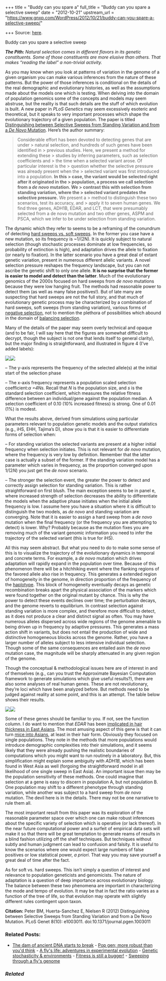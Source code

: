 +++
title = "Buddy can you spare a"
full_title = "Buddy can you spare a selective sweep"
date = "2012-10-21"
upstream_url = "https://www.gnxp.com/WordPress/2012/10/21/buddy-can-you-spare-a-selective-sweep/"

+++
Source: [here](https://www.gnxp.com/WordPress/2012/10/21/buddy-can-you-spare-a-selective-sweep/).

Buddy can you spare a selective sweep

***The Pith:** Natural selection comes in different flavors in its genetic constituents. Some of those constituents are more elusive than others. That makes “reading the label” a non-trivial activity.*

As you may know when you look at patterns of variation in the genome of a given organism you can make various inferences from the nature of these patterns. But the power of those inferences is conditional on the details of the real demographic and evolutionary histories, as well as the assumptions made about the models one which is testing. When delving into the domain of population genomics some of the concepts and models may seem abstruse, but the reality is that such details are the stuff of which evolution is built. A new paper in *PLoS Genetics* may seem excessively esoteric and theoretical, but it speaks to very important processes which shape the evolutionary trajectory of a given population. The paper is titled [Distinguishing between Selective Sweeps from Standing Variation and from a *De Novo* Mutation](http://www.plosgenetics.org/article/info:doi/10.1371/journal.pgen.1003011). Here’s the author summary:

> Considerable effort has been devoted to detecting genes that are under > natural selection, and hundreds of such genes have been identified in > previous studies. Here, we present a method for extending these > studies by inferring parameters, such as selection coefficients and > the time when a selected variant arose. Of particular interest is the > question whether the selective pressure was already present when the > selected variant was first introduced into a population. **In this > case, the variant would be selected right after it originated in the > population, a process we call selection from a *de novo* mutation. We > contrast this with selection from standing variation, where the > selected variant predates the selective pressure.** We present a > method to distinguish these two scenarios, test its accuracy, and > apply it to seven human genes. We find three genes, ADH1B, EDAR, and LCT, that were presumably selected from a de novo mutation and two other genes, ASPM and PSCA, which we infer to be under selection from standing variation.

The dynamic which they refer to seems to be a reframing of the conundrum of detecting [hard sweeps vs. soft sweeps](http://www.ncbi.nlm.nih.gov/pubmed/20178769). In the former you case have a new mutation, so its frequency is \~1/(2N). It is quickly subject to natural selection (though stochastic processes dominate at low frequencies, so probability of extinction is high), and adaptation drives the allele to fixation (or nearly to fixation). In the latter scenario you have a great deal of extant genetic variation, present in numerous different allelic variants. A novel selection pressure reshapes the frequency landscape, but you can not ascribe the genetic shift to only one allele. **It is no surprise that the former is easier to model and detect than the latter**. Much of the evolutionary genomics of the 2000s focused on hard sweeps from *de novo* mutations because they were low hanging fruit. The methods had reasonable power to detect them (as well as many false positives!). But of late many are suspecting that hard sweeps are not the full story, and that much of evolutionary genetic process may be characterized by a combination of hard sweeps, soft sweeps (from standing variation), various forms of [negative selection](https://en.wikipedia.org/wiki/Negative_selection_(natural_selection)), not to mention the plethora of possibilities which abound in the domain of [balancing selection](https://en.wikipedia.org/wiki/Balancing_selection).

Many of the details of the paper may seem overly technical and opaque (and to be fair, I will say here that the figures are somewhat difficult to decrypt, though the subject is not one that lends itself to general clarity), but the major finding is straightforward, and illustrated in figure 4 (I’ve added labels):

[![](https://i0.wp.com/blogs.discovermagazine.com/gnxp/files/2012/10/journal.pgen_.1003011.g004.jpg?resize=600%2C237)![](https://i0.wp.com/blogs.discovermagazine.com/gnxp/files/2012/10/journal.pgen_.1003011.g004.jpg?resize=600%2C237)](https://i0.wp.com/blogs.discovermagazine.com/gnxp/files/2012/10/journal.pgen_.1003011.g004.jpg)

– The y-axis represents the frequency of the selected allele(s) at the initial start of the selection phase

– The x-axis frequency represents a population scaled selection coefficient:*α =*4*Ns.* Recall that *N* is the population size, and *s* is the standard selection coefficient, which measures the relative fitness difference between an individual/gene against the population median. A selection coefficient of 0.10 (10% increased fitness) is strong. One of 0.01 (1%) is modest.

What the results above, derived from simulations using particular parameters relevant to population genetic models and the output statistics (e.g., iHS, EHH, Tajima’s D), show you is that it is easier to differentiate forms of selection when:

– For standing variation the selected variants are present at a higher initial frequency when selection initiates. This is not relevant for *de novo* mutation, where the frequency is very low by definition. Remember that the latter case is actually a subset of the former. If the standing variation model has a parameter which varies in frequency, as the proportion converged upon 1/(2*N*) you just get the *de novo* scenario.

– The stronger the selection event, the greater the power to detect and correctly assign selection for standing variation. This is rather straightforward on first blush. The main exception seems to be in panel e, where increased strength of selection decreases the ability to differentiate the models when the adaptive phase initiates when the initial allele frequency is low. I assume here you have a situation where it is difficult to distinguish the two models, as *de novo* and standing variation are converging. Note that it is easier to assign a hard sweep from a *de novo* mutation when the final frequency (or the frequency you are attempting to detect) is lower. Why? Probably because as the mutation fixes you are removing much of the variant genomic information you need to infer the trajectory of the selected variant (this is true for iHS).

All this may seem abstract. But what you need to do to make some sense of this is to visualize the trajectory of the evolutionary dynamics in temporal and concrete terms. For example, a *de novo* mutation which drives adaptation will rapidly expand in the population over time. Because of this phenomenon there will be a hitchhiking event where the flanking regions of the favored allele also rise in frequency. This generates a extended region of homogeneity in the genome, in direction proportion of the frequency of the [haplotype](https://en.wikipedia.org/wiki/Haplotype). This block of homogeneity eventually decays as genetic recombination breaks apart the physical association of the markers which were found together on the original mutant by chance. This is why the power to detect these events declines over time; the perturbation decays, and the genome reverts to equilibrium. In contrast selection against standing variation is more complex, and therefore more difficult to detect, as it does not produce a clear and distinct signal as often. You may have numerous alleles dispersed across wide regions of the genome amenable to being driven up in frequency by adaptive pressures. This generates a mass action shift in variants, but does not entail the production of wide and distinctive homogeneous blocks across the genome. Rather, you have a larger number of alleles subject to less intensive individual selection. Though some of the same consequences are entailed asin the *de novo* mutation case, the magnitude will be sharply attenuated in any given region of the genome.

Though the conceptual & methodological issues here are of interest in and of themselves (e.g., can you trust the Approximate Bayesian Computation framework to generate simulations which give useful results?), there are also some analyses of real human genes. These are not revolutionary, they’re loci which have been analyzed before. But methods need to be judged against reality at some point, and this is an attempt. The table below shows their results.

[![](https://i0.wp.com/blogs.discovermagazine.com/gnxp/files/2012/10/gene.jpg?resize=594%2C190)![](https://i0.wp.com/blogs.discovermagazine.com/gnxp/files/2012/10/gene.jpg?resize=594%2C190)](https://i0.wp.com/blogs.discovermagazine.com/gnxp/files/2012/10/gene.jpg)

Some of these genes should be familiar to you. If not, see the function column. I do want to mention that *EDAR* has been [implicated in hair thickness in East Asians](http://hmg.oxfordjournals.org/content/17/6/835.abstract?etoc). The most amusing aspect of this gene is that it can turn [mice into Asians](https://www.gnxp.com/blog/2008/06/edar-again.php), at least in their hair form. Obviously they focused on single populations. They note in the methods that more populations would introduce demographic complexities into their simulations, and it seems likely that they were already pushing the realistic boundaries of computations which you might want to run routinely in a laboratory. But, this simplification might explain some ambiguity with *ADH1B*, which has been found in West Asia as well (forgoing the straightforward model in all likelihood of one single sweep in East Asia). An important issue then may be the population sensitivity of these methods. One could imagine that selection at a gene is easy to discern in population A, but not population B. One population may shift to a different phenotype through standing variation, while another was subject to a hard sweep from *de novo* mutation. The devil here is in the details. There may not be one narrative to rule them all.

The most important result from this paper was its exploration of the reasonable parameter space over which one can make robust inferences about the specific variety of selection which is operative (or lack thereof). In the near future computational power and a surfeit of empirical data sets will make it so that there will be great temptation to generate reams of results in a blind fashion utilizing off the shelf techniques. But techniques without subtly and human judgment can lead to confusion and falsity. It is useful to know the scenarios where one would expect large numbers of false positives or low statistical power, *a priori*. That way you may save yourself a great deal of time after the fact.

As for soft vs. hard sweeps. This isn’t simply a question of interest and relevance to population geneticists and genomicists. The nature of adaptation is a question of deep importance across evolutionary biology. The balance between these two phenomena are important in characterizing the mode and tempo of evolution. It may be that in fact the ratio varies as a function of the tree of life, so that evolution may operate with slightly different rules contingent upon taxon.

**Citation:** Peter BM, Huerta-Sanchez E, Nielsen R (2012) Distinguishing between Selective Sweeps from Standing Variation and from a De Novo Mutation. PLoS Genet 8(10): e1003011. doi:10.1371/journal.pgen.1003011

### Related Posts:

- [The dam of ancient DNA starts to
  break](https://www.gnxp.com/WordPress/2013/01/21/the-dam-of-ancient-dna-starts-to-break/) - [Pop gen; more robust than you'd
  think](https://www.gnxp.com/WordPress/2016/07/24/pop-gen-more-robust-than-youd-think/) - [A fly's life: adventures in experimental
  evolution](https://www.gnxp.com/WordPress/2010/09/16/a-flys-life-adventures-in-experimental-evolution/) - [Genetic stochasticity &
  environments](https://www.gnxp.com/WordPress/2007/01/22/genetic-stochasticity-environments/) - [Fitness is still a
  bugger!](https://www.gnxp.com/WordPress/2015/02/01/fitness-is-still-a-bugger/) - [Sweeping through a fly's
  genome](https://www.gnxp.com/WordPress/2011/02/23/sweeping-through-a-flys-genome/)

### *Related*

[](https://www.addtoany.com/add_to/facebook?linkurl=https%3A%2F%2Fwww.gnxp.com%2FWordPress%2F2012%2F10%2F21%2Fbuddy-can-you-spare-a-selective-sweep%2F&linkname=Buddy%20can%20you%20spare%20a%20selective%20sweep "Facebook")[](https://www.addtoany.com/add_to/twitter?linkurl=https%3A%2F%2Fwww.gnxp.com%2FWordPress%2F2012%2F10%2F21%2Fbuddy-can-you-spare-a-selective-sweep%2F&linkname=Buddy%20can%20you%20spare%20a%20selective%20sweep "Twitter")[](https://www.addtoany.com/add_to/email?linkurl=https%3A%2F%2Fwww.gnxp.com%2FWordPress%2F2012%2F10%2F21%2Fbuddy-can-you-spare-a-selective-sweep%2F&linkname=Buddy%20can%20you%20spare%20a%20selective%20sweep "Email")[](https://www.addtoany.com/share)
